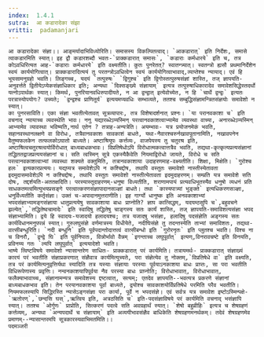```yaml
---
index:  1.4.1
sutra:  आ कडारादेका संझा
vritti:  padamanjari
---
```


	आ कडारादेका संज्ञा।। आङ्मर्यादाभिविध्योरिति। समासस्य विकल्पितत्वाद्। `आकडारात्` इति निर्देशः, समासे त्वाकडारमिति स्यात्। इह द्वौ कडारशब्दौ भवतः-`प्राक्कडारात् समासः`, `कडाराः कर्मधारये` इति च, तत्र कोऽवधिरित्यत आह-`कडाराः कर्मधारये` इति वक्ष्यतीति। कुतः पुनरेतत्? स्वातन्त्र्यात्। स्वतन्त्रो ह्यसौ प्रथमानिर्देशेन स्वयं कार्ययोगित्वात्। प्राक्कडारादित्ययं तु परतन्त्रोऽवधित्वेन स्वयं कार्ययोगित्वाभावाद्,व्याप्तेश्च न्यायाद्। एवं हि भूयसामनुग्रहो भवति। लिङ्गच्च, यदयं `तत्पुरुषः` `द्विगुश्च` इति द्विगोस्तत्पुरुषसंज्ञां शास्ति, तज् ज्ञापयति-अनुवर्त्तते द्वितीयेऽप्येकसंज्ञाधिकार इति; अन्यथा `दिक्सङ्ख्ये संज्ञायाम्` इत्यत्र तत्पुरुषाधिकारादेव समावेशसिद्धेस्तदर्थो यत्नोऽपार्थकः स्यात्। किमर्थ, पुनरियानवधिरुपादीयते, न आ द्वन्द्वात् इत्येवोच्येत, न हि `चार्थे द्वन्द्वः` इत्यतः परत्रास्योपयोगः? उच्यते; `द्वन्द्वश्च प्राणितूर्य` इत्ययमप्यवधिः सम्भाव्यते, ततश्च सम्बुद्धिसंज्ञामन्त्रितसंज्ञयोः समावेशो न स्यात्। 	
	का पुनरसाविति। एका संज्ञा भवतीत्येतावत् सूत्रव्यापारः, तत्र विशेषादर्शनात् प्रश्नः। `या परानवकाशा च` इति वचनाद् न्यायाच्च व्यवस्थेति भावः। ननु यद्यारब्धेऽप्यस्मिन् परत्वानवकाशत्वाभ्यामेव व्यवस्था वाच्या, अनारब्धेऽप्यस्मिन् आभ्यामेव व्यावस्था भविष्यति,नार्थ एतेन ? तत्राह-अन्यत्रेति। अयम्भावः- यत्र प्रयोजनमेकं भवति, सहानवस्थानलक्षणे वा विरोधः, तत्रैवानवकाशः सावकाशं बाधते, यथा-नैवारश्चरुर्नखावपूतानामिति, नखावपनेन वैतुष्यफलकेन तत्फलकोऽघातो बाध्यते। अष्टाश्रियूपः कर्त्तव्यः, वाजपेयस्य तु चतुरश्र इति, अष्टाश्रित्वचतुरश्रत्वयोर्विरोधात् बाध्यबाधकभावः। विप्रतिषेधोऽपि विरोधात्मकत्वात्तत्रैव भवति, तद्यथा-कृत्कृत्यप्रत्यसंज्ञानां तद्धिततद्राजप्रत्ययसंज्ञानां च। सति त्वस्मिन् सूत्रे एकस्यैकैवेति नियमाद्विरोधो जायते, विरोधे च सति परत्वानवकाशत्वाभ्यां व्यवस्था शक्यते वक्तुमिति, तत्रानवकाशाया उदाहरणमाह-वक्ष्यतीति। शिक्षा, मिक्षेति। `गुरोश्च हलः` इत्यकारप्रत्ययः। यद्यप्यत्र समावेशेऽपि न कश्चिद्दोष, तथापि वस्तुतः समावेशो नास्तीस्येतावता इदमुदासमावेशेऽपि न कश्चिद्दोषः, तथापि वस्तुतः समावेशो नास्तीत्येतावता इदमुदाहरणम्। सम्प्रति यत्र समावेशे सति दोषः, तद्दर्शयति-अततक्षदिति। परस्यास्तूदाहरणम्-धनुषा विध्यतीति, शराणामपायं प्रत्यवधिभूतस्यैव धनुषो व्यधनं प्रति साधकतमत्वमित्युभयप्रसङ्गे परत्वात्करणसंज्ञापादानसञ्ज्ञां बाधते। तथा `कास्यपात्र्यां भुङ्क्ते` इत्यधिकरणसञ्ज्ञा, धनुर्विध्यतीति कर्तृसंज्ञा। उक्तं च-अपादानमुत्तराणीति। इह गार्ग्यो धानुष्क इति अनवकाशाभ्यां भपदसंज्ञाभ्यामङ्गसंज्ञाया धातुप्रत्ययेषु सावकाशाया बाधः प्राप्नोति? ज्ञाप कात्सिद्धम्, यदयम्ठसुपि च`,बहुवचने झल्येत्`,`तद्धितेष्वचामादेः` इति स्वादिषु तद्धितेषु चाङ्गस्य सतः कार्यं शास्ति, तज् ज्ञापयति-समाविशत्यसंज्ञा भपद संज्ञाभ्यामिति। द्वये हि स्वादयः-यजादयो हलादयश्च; तत्र यजादषु भसंज्ञा, हलादिषु पदसंज्ञेति अङ्गस्य सतः कार्यविधानमनुपपन्नं स्यात्। गुरुलघुसंज्ञे वर्णमात्रस्य विधीयेते, नदीघिसंज्ञे तु तदन्तस्येति ताभ्यां समाविशतः, तद्यथा-वात्सीबन्धुरिति। `नदी बन्धुनि` इति पूर्वपदान्तोदात्तत्वं वात्सीबन्धो इति `गुरोरनृतः` इति प्लुतश्च भवति। विश्च ना च विनरौ, `द्वन्द्वे घि` इति पूर्वनिपातः, विन्नोर्भावो वैन्नम् `इगन्ताच्च लघुपूर्वात्` इत्यण्,विनरावचष्टे इति विनयति, प्रविनय्य गतः `ल्यपि लघुपूर्वात्` इत्ययादेशो भवति।
	भाष्ये त्विष्टविषये समावेशो न्यासान्तरेण साधितः- प्राक्कडारात् परं कार्यमिति। तत्रायमर्थः- प्राक्कडारात् संज्ञाख्यं कारयं परं भवतीति संज्ञाप्रकरणात् संज्ञैवात्र कार्यमित्युच्यते, परा संज्ञेत्येव तु नोक्तम्,`विप्रतिषेधे वा` इति वक्ष्यति, तत्र परं कार्यमित्यनुवृत्तिर्यथा स्यादिति तत्र यस्याः संज्ञायाः परस्याः पूर्वयाऽनकाशया बाधः प्राप्तः, सा परा भवतीति विधिरूपेणास्य प्रवृत्तिः। नन्वनकाशयापिपूर्वया नैव परस्या बाधः प्राप्नोति; विरोधाभावात्, विरोधाभावात्, फलैक्याभावाच्च, संज्ञानामन्यत्र समावेशस्य द्दष्टत्वात्, सत्यम्; एतदेव ज्ञापयति--भवत्यत्र प्रकरणे संज्ञानां बाध्यबाधकभाव इति। तेन परयानवकाशया पूर्वा बाध्यते, द्वयोश्च सावकाशयोर्विप्रतिषेधे परमिति परैव भवतीति। नियमफलस्यापि सिद्धिरस्ति न्यासेऽङ्गसंज्ञा परा कार्या, पूर्वे न भपदसंज्ञे। एवं सर्वत्र यत्र समावेश इष्टोऽस्मिन्पक्षे-`ऋतोरण्`,`छन्दसि घस्`,ऋत्विय इति, अत्रठसिति च` इति-पदसंज्ञाविषये परं कार्यमिति वचनाद् भसंज्ञापि स्यात्। ततश्च `ओर्गुणः` प्राप्रोति, सित्करणं पदत्वे सति अवग्रहार्थं स्यात्। `शेषो बहुव्रीहिः` इत्यत्र च शेषग्रहणं कर्त्तव्यम्, अन्यथा `अन्यपदार्थे च संज्ञायाम्` इति अव्ययीभावसंज्ञैव बाधिकेति शेषग्रहणमनर्थकम्। तदेवं शेषग्रहणमेव प्रमाणम्--न्यासान्तरमपि सूत्रकारस्यवाभिमतमिति।।
	पदमञ्जरी
